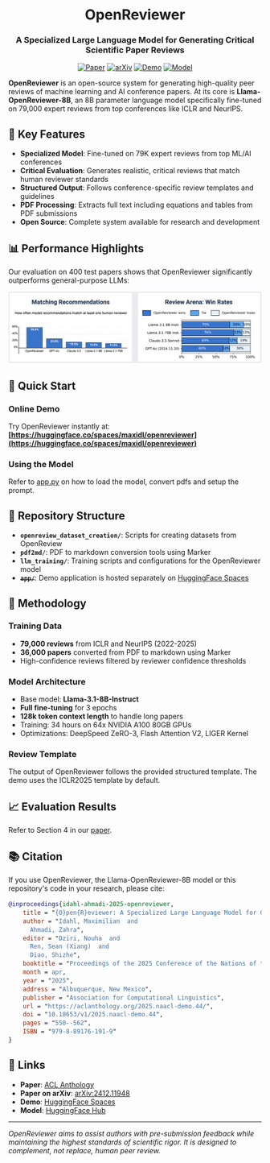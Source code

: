 <div align="center">

# OpenReviewer

### A Specialized Large Language Model for Generating Critical Scientific Paper Reviews


[![Paper](https://img.shields.io/badge/Paper-NAACL%202025-red)](https://aclanthology.org/2025.naacl-demo.44)
[![arXiv](https://img.shields.io/badge/arXiv-2412.11948-b31b1b)](http://arxiv.org/pdf/2412.11948)
[![Demo](https://img.shields.io/badge/🤗-Demo-yellow)](https://huggingface.co/spaces/maxidl/openreviewer)
[![Model](https://img.shields.io/badge/🤗-Model-blue)](https://huggingface.co/maxidl/Llama-OpenReviewer-8B)

</div>

**OpenReviewer** is an open-source system for generating high-quality peer reviews of machine learning and AI conference papers. At its core is **Llama-OpenReviewer-8B**, an 8B parameter language model specifically fine-tuned on 79,000 expert reviews from top conferences like ICLR and NeurIPS.

## 🎯 Key Features

- **Specialized Model**: Fine-tuned on 79K expert reviews from top ML/AI conferences
- **Critical Evaluation**: Generates realistic, critical reviews that match human reviewer standards
- **Structured Output**: Follows conference-specific review templates and guidelines
- **PDF Processing**: Extracts full text including equations and tables from PDF submissions
- **Open Source**: Complete system available for research and development

## 📊 Performance Highlights

Our evaluation on 400 test papers shows that OpenReviewer significantly outperforms general-purpose LLMs:

<img src="results.png" width="800" alt="Performance comparison results" />

## 🚀 Quick Start

### Online Demo
Try OpenReviewer instantly at: **[https://huggingface.co/spaces/maxidl/openreviewer](https://huggingface.co/spaces/maxidl/openreviewer)**

### Using the Model
Refer to [app.py](https://huggingface.co/spaces/maxidl/openreviewer/blob/main/app.py) on how to load the model, convert pdfs and setup the prompt.

## 📁 Repository Structure

- **`openreview_dataset_creation/`**: Scripts for creating datasets from OpenReview
- **`pdf2md/`**: PDF to markdown conversion tools using Marker
- **`llm_training/`**: Training scripts and configurations for the OpenReviewer model
- **~~`app/`~~**: Demo application is hosted separately on [HuggingFace Spaces](https://huggingface.co/spaces/maxidl/openreviewer)

## 🔬 Methodology

### Training Data
- **79,000 reviews** from ICLR and NeurIPS (2022-2025)
- **36,000 papers** converted from PDF to markdown using Marker
- High-confidence reviews filtered by reviewer confidence thresholds


### Model Architecture
- Base model: **Llama-3.1-8B-Instruct**
- **Full fine-tuning** for 3 epochs
- **128k token context length** to handle long papers
- Training: 34 hours on 64x NVIDIA A100 80GB GPUs
- Optimizations: DeepSpeed ZeRO-3, Flash Attention V2, LIGER Kernel

### Review Template
The output of OpenReviewer follows the provided structured template. The demo uses the ICLR2025 template by default.

## 📈 Evaluation Results
Refer to Section 4 in our [paper](https://aclanthology.org/2025.naacl-demo.44).

## 📚 Citation

If you use OpenReviewer, the Llama-OpenReviewer-8B model or this repository's code in your research, please cite:

```bibtex
@inproceedings{idahl-ahmadi-2025-openreviewer,
    title = "{O}pen{R}eviewer: A Specialized Large Language Model for Generating Critical Scientific Paper Reviews",
    author = "Idahl, Maximilian  and
      Ahmadi, Zahra",
    editor = "Dziri, Nouha  and
      Ren, Sean (Xiang)  and
      Diao, Shizhe",
    booktitle = "Proceedings of the 2025 Conference of the Nations of the Americas Chapter of the Association for Computational Linguistics: Human Language Technologies (System Demonstrations)",
    month = apr,
    year = "2025",
    address = "Albuquerque, New Mexico",
    publisher = "Association for Computational Linguistics",
    url = "https://aclanthology.org/2025.naacl-demo.44/",
    doi = "10.18653/v1/2025.naacl-demo.44",
    pages = "550--562",
    ISBN = "979-8-89176-191-9"
}
```

## 🔗 Links

- **Paper**: [ACL Anthology](https://aclanthology.org/2025.naacl-demo.44)
- **Paper on arXiv**: [arXiv:2412.11948](http://arxiv.org/pdf/2412.11948)
- **Demo**: [HuggingFace Spaces](https://huggingface.co/spaces/maxidl/openreviewer)
- **Model**: [HuggingFace Hub](https://huggingface.co/maxidl/Llama-OpenReviewer-8B)

---

*OpenReviewer aims to assist authors with pre-submission feedback while maintaining the highest standards of scientific rigor. It is designed to complement, not replace, human peer review.*